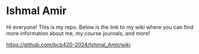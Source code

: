 # Ishmal Amir
Hi everyone! This is my repo. Below is the link to my wiki where you can find more information about me, my course journals, and more! 

https://github.com/bcb420-2024/Ishmal_Amir/wiki
